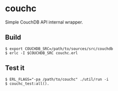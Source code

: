 # couchc

Simple CouchDB API internal wrapper.


## Build

    $ export COUCHDB_SRC=/path/to/sources/src/couchdb
    $ erlc -I $COUCHDB_SRC couchc.erl

## Test it

    $ ERL_FLAGS="-pa /path/to/couchc" ./util/run -i
    $ couchc_test:all().


